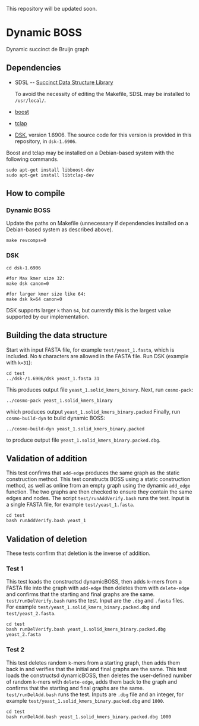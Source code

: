 This repository will be updated soon.
# Dynamic BOSS
Dynamic succinct de Bruijn graph

## Dependencies
- SDSL -- [Succinct Data Structure Library](https://github.com/simongog/sdsl-lite)

  To avoid the necessity of editing the Makefile, SDSL may be installed to `/usr/local/`.
- [boost](https://github.com/boostorg/boost)
- [tclap](http://tclap.sourceforge.net/)
- [DSK](https://github.com/GATB/dsk), version 1.6906. The source code for this version is provided in this repository, in `dsk-1.6906`.

Boost and tclap may be installed on a Debian-based system with the following commands.
```
sudo apt-get install libboost-dev
sudo apt-get install libtclap-dev	
```

## How to compile
### Dynamic BOSS
Update the paths on Makefile (unnecessary if dependencies installed on a Debian-based system as described above).
```
make revcomps=0
```
### DSK
```
cd dsk-1.6906

#for Max kmer size 32:
make dsk canon=0

#for larger kmer size like 64:
make dsk k=64 canon=0

```
DSK supports larger `k` than `64`, but currently this is the largest value supported by our implementation.
## Building the data structure
Start with input FASTA file, for example `test/yeast_1.fasta`, which is included. No `N` characters are allowed in the FASTA file.  Run DSK (example with `k=31`):
```
cd test
../dsk-/1.6906/dsk yeast_1.fasta 31
```
This produces output file `yeast_1.solid_kmers_binary`. Next, run `cosmo-pack`:
```
../cosmo-pack yeast_1.solid_kmers_binary
```
which produces output `yeast_1.solid_kmers_binary.packed`
Finally, run `cosmo-build-dyn` to build dynamic BOSS:
```
../cosmo-build-dyn yeast_1.solid_kmers_binary.packed
```
to produce output file `yeast_1.solid_kmers_binary.packed.dbg`. 
## Validation of addition
This test confirms that `add-edge` produces the same graph as the static construction method.
This test constructs BOSS using a static construction method, as well as online from an empty graph
using the dynamic `add_edge` function. The two graphs are then checked to ensure they contain the
same edges and nodes. The script
`test/runAddVerify.bash` runs the test.  Input is a single FASTA file, for example `test/yeast_1.fasta`.
```
cd test
bash runAddVerify.bash yeast_1
```
## Validation of deletion
These tests confirm that deletion is the inverse of addition.
### Test 1
This test loads the constructsd dynamicBOSS, then adds `k`-mers from a FASTA file into the graph with `add-edge` then deletes them with `delete-edge` and confirms that the starting and final graphs are the same.
`test/runDelVerify.bash` runs the test.  Input are the `.dbg` and `.fasta` files. For example `test/yeast_1.solid_kmers_binary.packed.dbg` and `test/yeast_2.fasta`. 
```
cd test
bash runDelVerify.bash yeast_1.solid_kmers_binary.packed.dbg yeast_2.fasta
```

### Test 2
This test deletes random `k`-mers from a starting graph, then adds them back in and verifies that the initial and final graphs are the same.
This test loads the constructsd dynamicBOSS,
then deletes the user-defined number of random `k`-mers with `delete-edge`, adds them back to the graph and confirms that the starting and final graphs are the same.
`test/runDelAdd.bash` runs the test.  Inputs are `.dbg` file and an integer, for example `test/yeast_1.solid_kmers_binary.packed.dbg` and
`1000`.
```
cd test
bash runDelAdd.bash yeast_1.solid_kmers_binary.packed.dbg 1000
```
